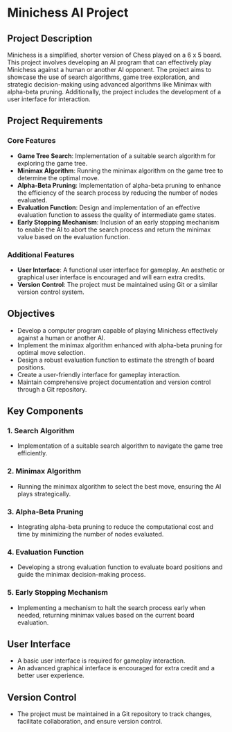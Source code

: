 # Minichess AI Project

## Project Description

Minichess is a simplified, shorter version of Chess played on a 6 x 5 board. This project involves developing an AI program that can effectively play Minichess against a human or another AI opponent. The project aims to showcase the use of search algorithms, game tree exploration, and strategic decision-making using advanced algorithms like Minimax with alpha-beta pruning. Additionally,  the project includes the development of a user interface for  interaction.

## Project Requirements

### Core Features

- **Game Tree Search**: Implementation of a suitable search  algorithm for exploring  the game  tree.
- **Minimax Algorithm**: Running the minimax algorithm on the game tree to determine the optimal move.
- **Alpha-Beta Pruning**: Implementation of alpha-beta pruning to enhance the efficiency of the search process by reducing the number of nodes evaluated.
- **Evaluation Function**: Design and implementation  of an effective evaluation function to assess the quality of intermediate game states.
- **Early Stopping Mechanism**: Inclusion of an early stopping mechanism to enable the AI to abort the search process and return the minimax value based on the evaluation function.

### Additional Features

- **User Interface**: A  functional user interface for gameplay. An aesthetic or graphical user interface is encouraged and will earn extra credits.
- **Version Control**: The project must be maintained using Git or a similar version control system.

## Objectives

- Develop a computer program capable of playing Minichess effectively against a human or another AI.
- Implement the minimax algorithm enhanced  with alpha-beta pruning for optimal move selection.
- Design a robust evaluation function to estimate the strength of board positions.
- Create a user-friendly interface for gameplay interaction.
- Maintain comprehensive project documentation and version control through a Git repository.

## Key Components

### 1. Search Algorithm

- Implementation of a suitable search algorithm to navigate the game tree efficiently.

### 2. Minimax Algorithm

- Running the minimax algorithm to select the best move, ensuring the AI plays strategically.

### 3. Alpha-Beta Pruning

- Integrating alpha-beta pruning to reduce the computational  cost and time by minimizing the number of nodes evaluated.

### 4. Evaluation Function

- Developing a strong evaluation function to evaluate board positions and guide the minimax decision-making process.

### 5. Early Stopping Mechanism

- Implementing a  mechanism to halt the search process early when needed, returning minimax values based on the  current board evaluation.

## User Interface

- A basic user interface is required for gameplay interaction.
- An advanced graphical interface is  encouraged for extra credit and a better user experience.

## Version Control

- The project must be maintained in a Git repository to track changes, facilitate collaboration, and  ensure version control.



